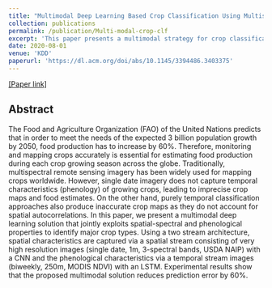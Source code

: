 ```yaml
---
title: "Multimodal Deep Learning Based Crop Classification Using Multispectral and Multitemporal Satellite Imagery"
collection: publications
permalink: /publication/Multi-modal-crop-clf
excerpt: 'This paper presents a multimodal strategy for crop classification using multispectral imagery and NDVI phenology time series'
date: 2020-08-01
venue: 'KDD'
paperurl: 'https://dl.acm.org/doi/abs/10.1145/3394486.3403375'
---
```


[[Paper link]](https://dl.acm.org/doi/abs/10.1145/3394486.3403375)

## Abstract

The Food and Agriculture Organization (FAO) of the United Nations predicts that in order to meet the needs of the expected 3 billion population growth by 2050, food production has to increase by 60%. Therefore, monitoring and mapping crops accurately is essential for estimating food production during each crop growing season across the globe. Traditionally, multispectral remote sensing imagery has been widely used for mapping crops worldwide. However, single date imagery does not capture temporal characteristics (phenology) of growing crops, leading to imprecise crop maps and food estimates. On the other hand, purely temporal classification approaches also produce inaccurate crop maps as they do not account for spatial autocorrelations. In this paper, we present a multimodal deep learning solution that jointly exploits spatial-spectral and phenological properties to identify major crop types. Using a two stream architecture, spatial characteristics are captured via a spatial stream consisting of very high resolution images (single date, 1m, 3-spectral bands, USDA NAIP) with a CNN and the phenological characteristics via a temporal stream images (biweekly, 250m, MODIS NDVI) with an LSTM. Experimental results show that the proposed multimodal solution reduces prediction error by 60%.
